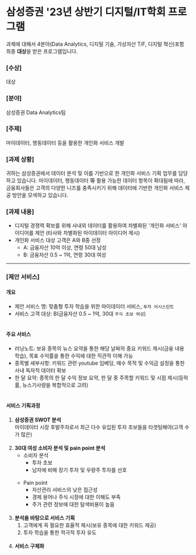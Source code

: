 # 삼성증권 '23년 상반기 디지털/IT학회 프로그램
과제에 대해서 4분야(Data Analytics, 디지털 기술, 가상자산 T/F, 디지털 혁신)포함 최종 **대상**을 받은 프로그램입니다.


### [수상]
대상


### [분야] 
삼성증권 Data Analytics팀


### [주제] 
마이데이터, 행동데이터 등을 활용한 개인화 서비스 개발


### [과제 상황] 
귀하는 삼성증권에서 데이터 분석 및 이를 기반으로 한 개인화 서비스 기획 업무를 담당하고 있습니다. 
마이데이터, 행동데이터 等 활용 가능한 데이터 항목이 확대됨에 따라, 금융회사들은 고객의 다양한 니즈를 충족시키기 위해 데이터에 기반한 개인화 서비스 제공 방안을 모색하고 있습니다.


### [과제 내용] 
- 디지털 경쟁력 확보를 위해 사내외 데이터를 활용하여 차별화된 '개인화 서비스' 아이디어를 제안 (타사와 차별화된 마이데이터 아이디어 제시)
- 개인화 서비스 대상 고객은 A와 B중 선정
  - A: 금융자산 10억 이상, 연령 50대 남성
  - B: 금융자산 0.5 ~ 1억, 연령 30대 여성

---
### [제안 서비스] 
#### 개요 
- 제안 서비스 명: 맞춤형 투자 학습을 위한 마이데이터 서비스, `투자 어시스턴트`
- 서비스 고객 대상: B(금융자산 0.5 ~ 1억, 30대 `주식 초보 여성`)<br><br>


#### 주요 서비스 
- 러닝노트: 보유 종목의 뉴스 요약을 통한 해당 날짜의 중요 키워드 제시(금융 내용 학습), 목표 수익률을 통한 수익에 대한 직관적 이해 가능
- 종목별 세부사항: 키워드 관련 youtube 임베딩, 매수 목적 및 수익금 설정을 통한 사내 독자적 데이터 확보
- 한 달 요약: 종목의 한 달 수익 정보 요약, 한 달 중 주목할 키워드 및 시점 제시(등락률, 뉴스기사량을 복합적으로 고려)<br><br>


#### 서비스 기획과정
<ol>
  <li>
  <b>삼성증권 SWOT 분석</b><br>
  마이데이터 시장 후발주자로서 최근 다수 유입된 투자 초보들을 타겟팅해야(고객 수가 많은)
  </li>
  <br>
  <li><b>30대 여성 소비자 분석 및 pain point 분석</b>
     <ul>
       <li>소비자 분석
         <ul>
           <li>투자 초보</li>
           <li>남자에 비해 장기 투자 및 우량주 투자를 선호</li>
         </ul>
       </li>
     </ul>
    <br>
    <ul>
      <li>Pain point
         <ul>
           <li>자산관리 서비스의 낮은 접근성</li>
           <li>경제 용어나 주식 시장에 대한 이해도 부족</li>
           <li>주가 관련 정보에 대한 탐색비용이 높음</li>
         </ul>
       </li>   
    </ul>
  </li>
  <br>
  
  <li><b>분석을 바탕으로 서비스 기획</b>
    <ol>
     <li>고객에게 꼭 필요한 효율적 제시(보유 종목에 대한 키워드 제공)</li>
     <li>투자 학습을 통한 적극적 투자 유도</li>
    </ol>
  </li>
  <br>

  <li><b>서비스 구체화</b></li>
</ol>






